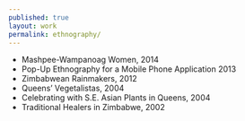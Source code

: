 ```yaml
---
published: true
layout: work
permalink: ethnography/
---
```


* Mashpee-Wampanoag Women, 2014
* Pop-Up Ethnography for a Mobile Phone Application 2013
* Zimbabwean Rainmakers, 2012
* Queens’ Vegetalistas, 2004
* Celebrating with S.E. Asian Plants in Queens, 2004
* Traditional Healers in Zimbabwe, 2002
